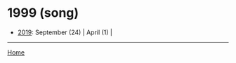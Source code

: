 # 1999 (song)

  * [2019](./1999-song-2019.md): 
      September (24) | 
      April (1) | 

----

[Home](../)
